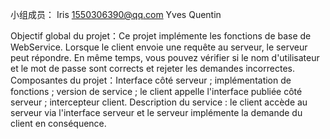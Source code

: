 小组成员：
Iris  1550306390@qq.com
Yves
Quentin


Objectif global du projet：Ce projet implémente les fonctions de base de WebService. Lorsque le client envoie une requête au serveur, le serveur peut répondre. En même temps, vous pouvez vérifier si le nom d'utilisateur et le mot de passe sont corrects et rejeter les demandes incorrectes.
Composantes du projet：Interface côté serveur ; implémentation de fonctions ; version de service ; le client appelle l'interface publiée côté serveur ; intercepteur client.
Description du service : le client accède au serveur via l'interface serveur et le serveur implémente la demande du client en conséquence.
